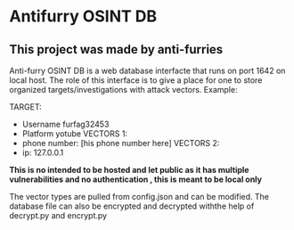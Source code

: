# Antifurry OSINT DB

## This project was made by anti-furries

Anti-furry OSINT DB is a web database interfacte that runs on port 1642 on local host.
The role of this interface is to give a place for one to store organized targets/investigations with attack vectors.
Example:

TARGET:

- Username furfag32453
- Platform yotube
  VECTORS 1:
- phone number: [his phone number here]
  VECTORS 2:
- ip: 127.0.0.1

**This is no intended to be hosted and let public as it has multiple vulnerabilities and no authentication , this is meant to be local only**

The vector types are pulled from config.json and can be modified.
The database file can also be encrypted and decrypted withthe help of decrypt.py and encrypt.py
